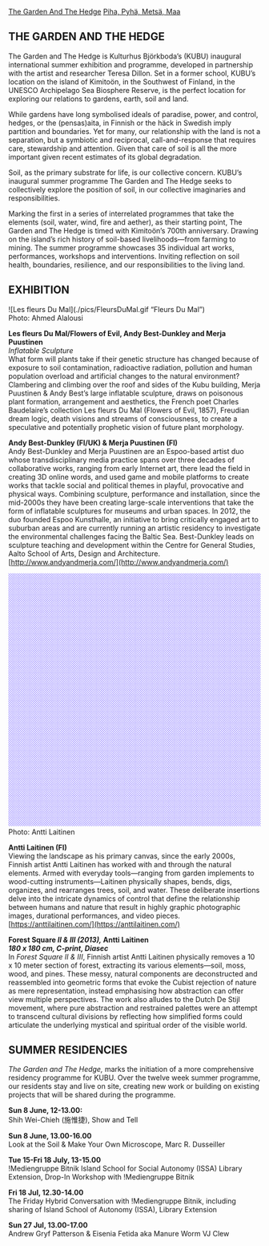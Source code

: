 [The Garden And The Hedge](GH.md) [Piha, Pyhä, Metsä, Maa](PP.md)

## THE GARDEN AND THE HEDGE

The Garden and The Hedge is Kulturhus Björkboda’s (KUBU) inaugural international summer exhibition and programme, developed in partnership with the artist and researcher Teresa Dillon. Set in a former school, KUBU’s location on the island of Kimitoön, in the Southwest of Finland, in the UNESCO Archipelago Sea Biosphere Reserve, is the perfect location for exploring our relations to gardens, earth, soil and land.

While gardens have long symbolised ideals of paradise, power, and control, hedges, or the (pensas)aita, in Finnish or the häck in Swedish imply partition and boundaries. Yet for many, our relationship with the land is not a separation, but a symbiotic and reciprocal, call-and-response that requires care, stewardship and attention. Given that care of soil is all the more important given recent estimates of its global degradation.

Soil, as the primary substrate for life, is our collective concern. KUBU’s inaugural summer programme The Garden and The Hedge seeks to collectively explore the position of soil, in our collective imaginaries and responsibilities.

Marking the first in a series of interrelated programmes that take the elements (soil, water, wind, fire and aether), as their starting point, The Garden and The Hedge is timed with Kimitoön’s 700th anniversary. Drawing on the island’s rich history of soil-based livelihoods—from farming to mining. The summer programme showcases 35 individual art works, performances,  workshops and interventions. Inviting reflection on soil health, boundaries, resilience, and our responsibilities to the living land.

## EXHIBITION

![Les fleurs Du Mal](./pics/FleursDuMal.gif “Fleurs Du Mal”)  
Photo: Ahmed Alalousi

**Les fleurs Du Mal/Flowers of Evil, Andy Best-Dunkley and Merja Puustinen**  
*Inflatable Sculpture*  
What form will plants take if their genetic structure has changed because of exposure to soil contamination, radioactive radiation, pollution and human population overload and artificial changes to the natural environment? Clambering and climbing over the roof and sides of the Kubu building, Merja Puustinen & Andy Best’s large inflatable sculpture, draws on poisonous plant formation, arrangement and aesthetics, the French poet Charles Baudelaire’s collection Les fleurs Du Mal (Flowers of Evil, 1857), Freudian dream logic, death visions and streams of consciousness, to create a speculative and potentially prophetic vision of future plant morphology.  
   
**Andy Best-Dunkley (FI/UK) & Merja Puustinen (FI)**   
Andy Best-Dunkley and Merja Puustinen are an Espoo-based artist duo whose transdisciplinary media practice spans over three decades of collaborative works, ranging from early Internet art, there lead the field in creating 3D online words, and used game and mobile platforms to create works that tackle social and political themes in playful, provocative and physical ways. Combining sculpture, performance and installation, since the mid-2000s they have been creating large-scale interventions that take the form of inflatable sculptures for museums and urban spaces. In 2012, the duo founded Espoo Kunsthalle, an initiative to bring critically engaged art to suburban areas and are currently running an artistic residency to investigate the environmental challenges facing the Baltic Sea. Best-Dunkley leads on sculpture teaching and development within the Centre for General Studies, Aalto School of Arts, Design and Architecture.  
[http://www.andyandmerja.com/](http://www.andyandmerja.com/) 

![Forest I](./pics/ForestI.gif)  
Photo: Antti Laitinen

**Antti Laitinen (FI)**  
Viewing the landscape as his primary canvas, since the early 2000s, Finnish artist Antti Laitinen has worked with and through the natural elements. Armed with everyday tools—ranging from garden implements to wood-cutting instruments—Laitinen physically shapes, bends, digs, organizes, and rearranges trees, soil, and water. These deliberate insertions delve into the intricate dynamics of control that define the relationship between humans and nature that result in highly graphic photographic images, durational performances, and video pieces.   
[https://anttilaitinen.com/](https://anttilaitinen.com/)   
   
**Forest Square *II &* *III (2013),* Antti Laitinen**   
***180 x 180 cm, C-print, Diasec***  
In *Forest Square II & III*, Finnish artist Antti Laitinen physically removes a 10 x 10 meter section of forest, extracting its various elements—soil, moss, wood, and pines. These messy, natural components are deconstructed and reassembled into geometric forms that evoke the Cubist rejection of nature as mere representation, instead emphasising how abstraction can offer view multiple perspectives. The work also alludes to the Dutch De Stijl movement, where pure abstraction and restrained palettes were an attempt to transcend cultural divisions by reflecting how simplified forms could articulate the underlying mystical and spiritual order of the visible world.

## SUMMER RESIDENCIES 

*The Garden and The Hedge,* marks the initiation of a more comprehensive residency programme for KUBU. Over the twelve week summer programme, our residents stay and live on site, creating new work or building on existing projects that will be shared during the programme. 

**Sun 8 June, 12-13.00:**   
Shih Wei-Chieh (施惟捷), Show and Tell

**Sun 8 June, 13.00-16.00**  
Look at the Soil & Make Your Own Microscope, Marc R. Dusseiller 

**Tue 15-Fri 18 July, 13-15.00**  
\!Mediengruppe Bitnik Island School for Social Autonomy (ISSA) Library Extension, Drop-In Workshop with \!Mediengruppe Bitnik 

**Fri 18 Jul, 12.30-14.00**  
The Friday Hybrid Conversation with \!Mediengruppe Bitnik, including sharing of Island School of Autonomy (ISSA), Library Extension 

**Sun 27 Jul, 13.00-17.00**  
Andrew Gryf Patterson & Eisenia Fetida aka Manure Worm VJ Clew   
 

